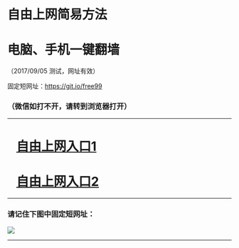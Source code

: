 ﻿# 自由上网简易方法

# 电脑、手机一键翻墙

（2017/09/05 测试，网址有效）

固定短网址：https://git.io/free99

### （微信如打不开，请转到浏览器打开）


***





# &nbsp;&nbsp; <a href="http://ft177921172.fwq-tz1001.xyz/fwqtz01.html?t=09050018864 " target="_blank">自由上网入口1</a>
# &nbsp;&nbsp; <a href="http://ft2662319131.fwq-tz1002.xyz/fwqtz02.html?t=090500118672 " target="_blank">自由上网入口2</a>
***

### 请记住下图中固定短网址：

<img src="https://s3-us-west-2.amazonaws.com/fwq-1001/yjfq-20170905okok.png" /> 


***

